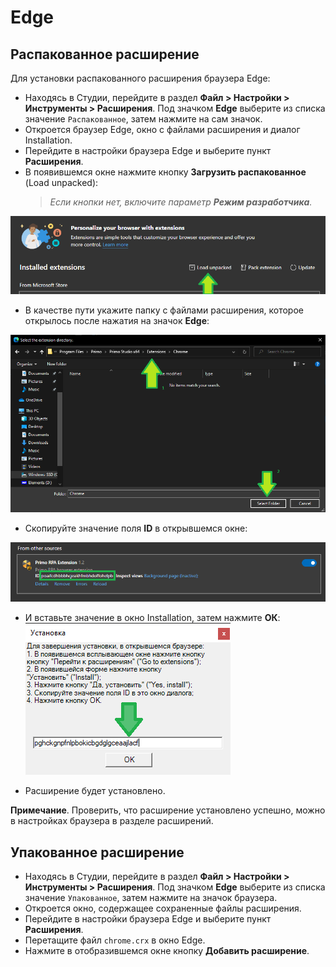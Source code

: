 # Edge

## Распакованное расширение

Для установки распакованного расширения браузера Edge:

* Находясь в Студии, перейдите в раздел **Файл > Настройки > Инструменты > Расширения**. Под значком **Edge** выберите из списка значение `Распакованное`, затем нажмите на сам значок.
* Откроется браузер Edge, окно с файлами расширения и диалог Installation.
* Перейдите в настройки браузера Edge и выберите пункт **Расширения**.
* В появившемся окне нажмите кнопку **Загрузить распакованное** (Load unpacked):
  > *Если кнопки нет, включите параметр **Режим разработчика**.*

![](<../../../.gitbook/assets/image (615).png>)

* В качестве пути укажите папку с файлами расширения, которое открылось после нажатия на значок **Edge**:

![](<../../../.gitbook/assets/image (685).png>)

* Скопируйте значение поля **ID** в открывшемся окне:

![](<../../../.gitbook/assets/image (613).png>)

* И вставьте значение в окно Installation, затем нажмите **ОК**:
![](<../../../.gitbook/assets/image (699).png>)

* Расширение будет установлено.

**Примечание**. Проверить, что расширение установлено успешно, можно в настройках браузера в разделе расширений.

## Упакованное расширение

* Находясь в Студии, перейдите в раздел **Файл > Настройки > Инструменты > Расширения**. Под значком **Edge** выберите из списка значение `Упакованное`, затем нажмите на значок браузера.
* Откроется окно, содержащее сохраненные файлы расширения.
* Перейдите в настройки браузера Edge и выберите пункт **Расширения**.
* Перетащите файл `chrome.crx` в окно Edge.
* Нажмите в отобразившемся окне кнопку **Добавить расширение**.

